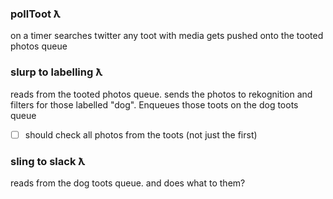 



### pollToot ƛ

on a timer searches twitter
any toot with media gets pushed onto the tooted photos queue

### slurp to labelling ƛ

reads from the tooted photos queue. sends the photos to rekognition and filters for those labelled "dog". Enqueues those toots on the dog toots queue

- [ ] should check all photos from the toots (not just the first)

### sling to slack ƛ

reads from the dog toots queue. and does what to them?
